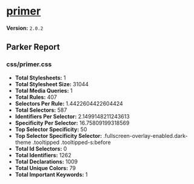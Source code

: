 # [primer]( http://primercss.io )

**Version:** `2.0.2`

## Parker Report

### css/primer.css

- **Total Stylesheets:** 1
- **Total Stylesheet Size:** 31044
- **Total Media Queries:** 1
- **Total Rules:** 407
- **Selectors Per Rule:** 1.4422604422604424
- **Total Selectors:** 587
- **Identifiers Per Selector:** 2.1499148211243613
- **Specificity Per Selector:** 16.75809199318569
- **Top Selector Specificity:** 50
- **Top Selector Specificity Selector:** .fullscreen-overlay-enabled.dark-theme .tooltipped .tooltipped-s:before
- **Total Id Selectors:** 0
- **Total Identifiers:** 1262
- **Total Declarations:** 1009
- **Total Unique Colors:** 79
- **Total Important Keywords:** 1
